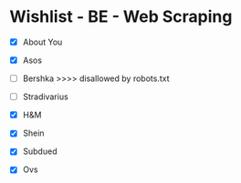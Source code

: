 # Wishlist - BE - Web Scraping

- [x] About You

- [x] Asos

- [ ] Bershka >>>> disallowed by robots.txt

- [ ] Stradivarius

- [x] H&M

- [x] Shein

- [x] Subdued

- [x] Ovs